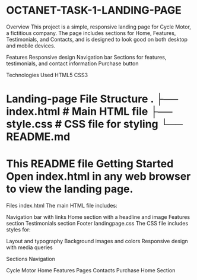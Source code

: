 # OCTANET-TASK-1-LANDING-PAGE

Overview This project is a simple, responsive landing page for Cycle Motor, a fictitious company. The page includes sections for Home, Features, Testimonials, and Contacts, and is designed to look good on both desktop and mobile devices.

Features Responsive design Navigation bar Sections for features, testimonials, and contact information Purchase button

Technologies Used HTML5 CSS3
# Landing-page File Structure . ├── index.html # Main HTML file ├── style.css # CSS file for styling └── README.md 
# This README file Getting Started Open index.html in any web browser to view the landing page.

Files index.html The main HTML file includes:

Navigation bar with links Home section with a headline and image Features section Testimonials section Footer landingpage.css The CSS file includes styles for:

Layout and typography Background images and colors Responsive design with media queries

Sections Navigation

Cycle Motor
Home
Features
Pages
Contacts
Purchase
Home Section
